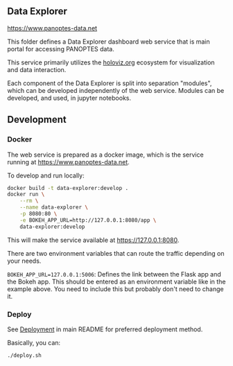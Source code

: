 Data Explorer
-------------

https://www.panoptes-data.net

This folder defines a Data Explorer dashboard web service that is main portal for
accessing PANOPTES data.  

This service primarily utilizes the [holoviz.org](https://holoviz.org) ecosystem for
visualization and data interaction.

Each component of the Data Explorer is split into separation "modules", which can be
developed independently of the web service. Modules can be developed, and used, in
jupyter notebooks. 

## Development

### Docker

The web service is prepared as a docker image, which is the service running at
https://www.panoptes-data.net.

To develop and run locally:

```bash
docker build -t data-explorer:develop .
docker run \
    --rm \
    --name data-explorer \
    -p 8080:80 \
    -e BOKEH_APP_URL=http://127.0.0.1:8080/app \
    data-explorer:develop
```

This will make the service available at https://127.0.0.1:8080.

There are two environment variables that can route the traffic depending on your needs.

`BOKEH_APP_URL=127.0.0.1:5006`: Defines the link between the Flask app and the Bokeh app.
This should be entered as an environment variable like in the example above. You need
to include this but probably don't need to change it.

### Deploy

See [Deployment](../README.md#deploy) in main README for preferred deployment method.

Basically, you can:

```bash
./deploy.sh
```